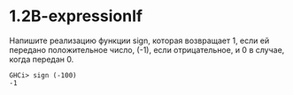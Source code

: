 # 1.2B-expressionIf

Напишите реализацию функции sign, которая возвращает 1, если ей передано положительное число, (-1), если отрицательное, и 0 в случае, когда передан 0.
```CLI
GHCi> sign (-100)
-1
```
